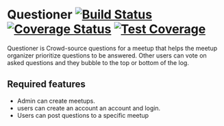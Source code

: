 # Questioner [![Build Status](https://travis-ci.com/vestineugenewimana/Questioner.svg?branch=MeetupAPI)](https://travis-ci.com/vestineugenewimana/Questioner) [![Coverage Status](https://coveralls.io/repos/github/vestineugenewimana/Questioner/badge.svg?branch=MeetupAPI)](https://coveralls.io/github/vestineugenewimana/Questioner?branch=MeetupAPI) [![Test Coverage](https://api.codeclimate.com/v1/badges/7b7a510cae44942c3ae3/test_coverage)](https://codeclimate.com/github/vestineugenewimana/Questioner/test_coverage)

Questioner is Crowd-source questions for a meetup that helps the meetup organizer prioritize
questions to be answered. Other users can vote on asked questions and they bubble to the top or bottom of the log.

## Required features

* Admin can create meetups.
* users can create an account an account and login.
* Users can post questions to a specific meetup

